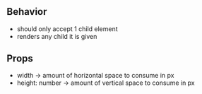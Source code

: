 # <El />

## Behavior

- should only accept 1 child element
- renders any child it is given

## Props

- width -> amount of horizontal space to consume in px
- height: number -> amount of vertical space to consume in px
